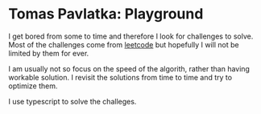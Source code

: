 # Tomas Pavlatka: Playground

I get bored from some to time and therefore I look for challenges to solve. Most of the challenges come from [leetcode](https://leetcode.com/) but hopefully I will not be limited by them for ever.

I am usually not so focus on the speed of the algorith, rather than having workable solution. I revisit the solutions from time to time and try to optimize them.

I use typescript to solve the challeges. 
